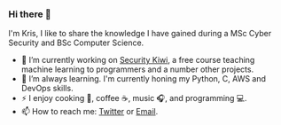 ### Hi there 👋

I'm Kris, I like to share the knowledge I have gained during a MSc Cyber Security and BSc Computer Science.

- 🔭 I’m currently working on [Security Kiwi](https://security.kiwi), a free course teaching machine learning to programmers and a number other projects.
- 🌱 I’m always learning. I'm currently honing my Python, C, AWS and DevOps skills.
- ⚡ I enjoy cooking :stew:, coffee :coffee:, music :headphones:, and programming :computer:.
- 📫 How to reach me: [Twitter](https://twitter.com/KrisBolton) or [Email](https://krisbolton.com/contact/).
